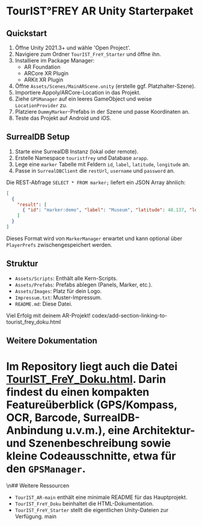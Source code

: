 # TourIST°FREY AR Unity Starterpaket

## Quickstart

1. Öffne Unity 2021.3+ und wähle 'Open Project'.
2. Navigiere zum Ordner `TourIST_FreY_Starter` und öffne ihn.
3. Installiere im Package Manager:
   - AR Foundation
   - ARCore XR Plugin
   - ARKit XR Plugin
4. Öffne `Assets/Scenes/MainARScene.unity` (erstelle ggf. Platzhalter-Szene).
5. Importiere Appoly/ARCore-Location in das Projekt.
6. Ziehe `GPSManager` auf ein leeres GameObject und weise `LocationProvider` zu.
7. Platziere `DummyMarker`-Prefabs in der Szene und passe Koordinaten an.
8. Teste das Projekt auf Android und iOS.

## SurrealDB Setup

1. Starte eine SurrealDB Instanz (lokal oder remote).
2. Erstelle Namespace `touristfrey` und Database `arapp`.
3. Lege eine `marker` Tabelle mit Feldern `id`, `label`, `latitude`, `longitude` an.
4. Passe in `SurrealDBClient` die `restUrl`, `username` und `password` an.

Die REST‑Abfrage `SELECT * FROM marker;` liefert ein JSON Array ähnlich:

```json
[
  {
    "result": [
      { "id": "marker:demo", "label": "Museum", "latitude": 48.137, "longitude": 11.576 }
    ]
  }
]
```

Dieses Format wird von `MarkerManager` erwartet und kann optional über `PlayerPrefs` zwischengespeichert werden.

## Struktur

- `Assets/Scripts`: Enthält alle Kern-Scripts.
- `Assets/Prefabs`: Prefabs ablegen (Panels, Marker, etc.).
- `Assets/Images`: Platz für dein Logo.
- `Impressum.txt`: Muster-Impressum.
- `README.md`: Diese Datei.

Viel Erfolg mit deinem AR-Projekt!
 codex/add-section-linking-to-tourist_frey_doku.html

## Weitere Dokumentation

Im Repository liegt auch die Datei [TourIST_FreY_Doku.html](TourIST_FreY_Doku.html). Darin
findest du einen kompakten Featureüberblick (GPS/Kompass, OCR, Barcode,
SurrealDB-Anbindung u.v.m.), eine Architektur- und Szenenbeschreibung sowie
kleine Codeausschnitte, etwa für den `GPSManager`.
=======
\n## Weitere Ressourcen

- `TourIST_AR-main` enthält eine minimale README für das Hauptprojekt.
- `TourIST_FreY_Doku` beinhaltet die HTML-Dokumentation.
- `TourIST_FreY_Starter` stellt die eigentlichen Unity-Dateien zur Verfügung.
 main
